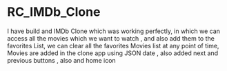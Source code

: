 # RC_IMDb_Clone
I have build and IMDb Clone which was working perfectly, in which we can access all the movies which we want to watch , and also add them to the favorites List, we can clear all the favorites Movies list at any point of time, Movies are added in the clone app using JSON date , also added next and previous buttons , also and home icon 
